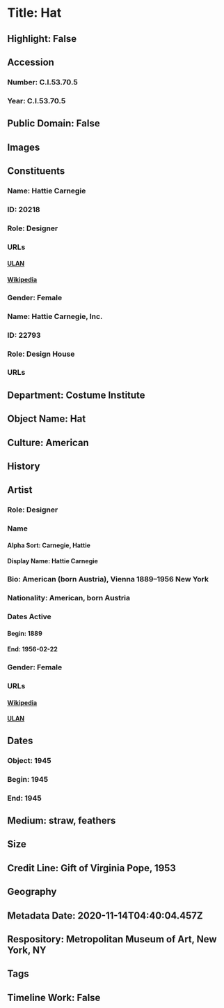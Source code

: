 # Title: Hat
## Highlight: False
## Accession
### Number: C.I.53.70.5
### Year: C.I.53.70.5
## Public Domain: False
## Images
## Constituents
### Name: Hattie Carnegie
### ID: 20218
### Role: Designer
### URLs
#### [ULAN](http://vocab.getty.edu/page/ulan/500075021)
#### [Wikipedia](https://www.wikidata.org/wiki/Q274620)
### Gender: Female
### Name: Hattie Carnegie, Inc.
### ID: 22793
### Role: Design House
### URLs
## Department: Costume Institute
## Object Name: Hat
## Culture: American
## History
## Artist
### Role: Designer
### Name
#### Alpha Sort: Carnegie, Hattie
#### Display Name: Hattie Carnegie
### Bio: American (born Austria), Vienna 1889–1956 New York
### Nationality: American, born Austria
### Dates Active
#### Begin: 1889
#### End: 1956-02-22
### Gender: Female
### URLs
#### [Wikipedia](https://www.wikidata.org/wiki/Q274620)
#### [ULAN](http://vocab.getty.edu/page/ulan/500075021)
## Dates
### Object: 1945
### Begin: 1945
### End: 1945
## Medium: straw, feathers
## Size
## Credit Line: Gift of Virginia Pope, 1953
## Geography
## Metadata Date: 2020-11-14T04:40:04.457Z
## Respository: Metropolitan Museum of Art, New York, NY
## Tags
## Timeline Work: False